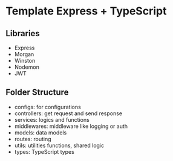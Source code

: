 # Template Express + TypeScript
## Libraries
- Express
- Morgan
- Winston
- Nodemon
- JWT
## Folder Structure
- configs: for configurations
- controllers: get request and send response
- services: logics and functions
- middlewares: middleware like logging or auth
- models: data models
- routes: routing
- utils: utilities functions, shared logic
- types: TypeScript types